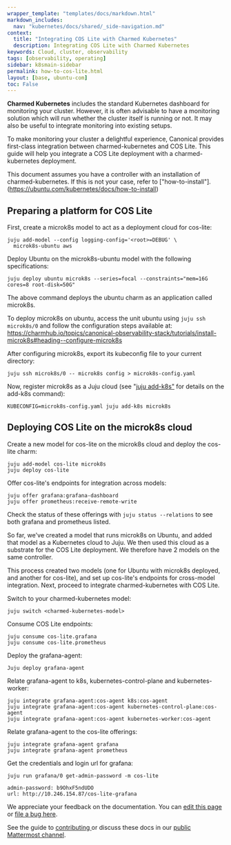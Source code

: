 ```yaml
---
wrapper_template: "templates/docs/markdown.html"
markdown_includes:
  nav: "kubernetes/docs/shared/_side-navigation.md"
context:
  title: "Integrating COS Lite with Charmed Kubernetes"
  description: Integrating COS Lite with Charmed Kubernetes
keywords: Cloud, cluster, observability
tags: [observability, operating]
sidebar: k8smain-sidebar
permalink: how-to-cos-lite.html
layout: [base, ubuntu-com]
toc: False
---
```


**Charmed Kubernetes** includes the standard Kubernetes dashboard for
monitoring your cluster. However, it is often advisable to have a monitoring
solution which will run whether the cluster itself is running or not. It may
also be useful to integrate monitoring into existing setups.

To make monitoring your cluster a delightful experience, Canonical provides
first-class integration between charmed-kubernetes and COS Lite. This guide
will help you integrate a COS Lite deployment with a charmed-kubernetes deployment.

This document assumes you have a controller with an installation of
charmed-kubernetes. If this is not your case, refer to
["how-to-install"].(<https://ubuntu.com/kubernetes/docs/how-to-install>)

## Preparing a platform for COS Lite

First, create a microk8s model to act as a deployment cloud for cos-lite:

```
juju add-model --config logging-config='<root>=DEBUG' \
  microk8s-ubuntu aws
```

Deploy Ubuntu on the microk8s-ubuntu model with the following specifications:

```
juju deploy ubuntu microk8s --series=focal --constraints="mem=16G cores=8 root-disk=50G"
```

The above command deploys the ubuntu charm as an application called microk8s.

To deploy microk8s on ubuntu, access the unit ubuntu using `juju ssh microk8s/0`
and follow the configuration steps available at: <https://charmhub.io/topics/canonical-observability-stack/tutorials/install-microk8s#heading--configure-microk8s>

After configuring microk8s, export its kubeconfig file to your current directory:

```
juju ssh microk8s/0 -- microk8s config > microk8s-config.yaml
```

Now, register microk8s as a Juju cloud (see "[juju
add-k8s"](https://juju.is/docs/juju/juju-add-k8s) for details on the add-k8s
command):

```
KUBECONFIG=microk8s-config.yaml juju add-k8s microk8s
```

## Deploying COS Lite on the microk8s cloud

Create a new model for cos-lite on the microk8s cloud and deploy the cos-lite charm:

```
juju add-model cos-lite microk8s
juju deploy cos-lite
```

Offer cos-lite's endpoints for integration across models:

```
juju offer grafana:grafana-dashboard
juju offer prometheus:receive-remote-write
```

Check the status of these offerings with `juju status --relations` to see
both grafana and prometheus listed.

So far, we've created a model that runs microk8s on Ubuntu, and added that
model as a Kubernetes cloud to Juju. We then used this cloud as a substrate
for the COS Lite deployment. We therefore have 2 models on the same controller.

This process created two models (one for Ubuntu with microk8s deployed, and
another for cos-lite), and set up cos-lite's endpoints for cross-model
integration. Next, proceed to integrate charmed-kubernetes with COS Lite.

Switch to your charmed-kubernetes model:

`juju switch <charmed-kubernetes-model>`

Consume COS Lite endpoints:

```
juju consume cos-lite.grafana
juju consume cos-lite.prometheus
```

Deploy the grafana-agent:

```
Juju deploy grafana-agent
```

Relate grafana-agent to k8s, kubernetes-control-plane and kubernetes-worker:

```
juju integrate grafana-agent:cos-agent k8s:cos-agent
juju integrate grafana-agent:cos-agent kubernetes-control-plane:cos-agent
juju integrate grafana-agent:cos-agent kubernetes-worker:cos-agent
```

Relate grafana-agent to the cos-lite offerings:

```
juju integrate grafana-agent grafana
juju integrate grafana-agent prometheus
```

Get the credentials and login url for grafana:

```
juju run grafana/0 get-admin-password -m cos-lite

admin-password: b9OhxF5ndUDO
url: http://10.246.154.87/cos-lite-grafana
```

<!-- FEEDBACK -->
<div class="p-notification--information">
  <div class="p-notification__content">
    <p class="p-notification__message">We appreciate your feedback on the documentation. You can
    <a href="https://github.com/charmed-kubernetes/kubernetes-docs/edit/main/pages/k8s/how-to-cos-lite.md" >edit this page</a>
    or
    <a href="https://github.com/charmed-kubernetes/kubernetes-docs/issues/new">file a bug here</a>.</p>
    <p>See the guide to <a href="/kubernetes/docs/how-to-contribute"> contributing </a> or discuss these docs in our <a href="https://chat.charmhub.io/charmhub/channels/kubernetes"> public Mattermost channel</a>.</p>
  </div>
</div>
